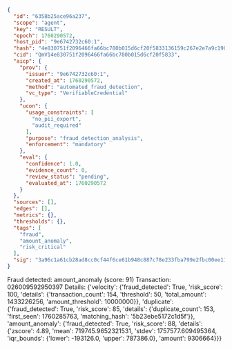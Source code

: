 ```json
{
  "id": "6358b25ace96a237",
  "scope": "agent",
  "key": "RESULT",
  "epoch": 1760290572,
  "host_pid": "9e6742732c60:1",
  "hash": "4e830751f2096466fa66bc780b015d6cf20f5833136159c267e2e7a9c190517b",
  "cid": "QmV14e830751f2096466fa66bc780b015d6cf20f5833",
  "aicp": {
    "prov": {
      "issuer": "9e6742732c60:1",
      "created_at": 1760290572,
      "method": "automated_fraud_detection",
      "vc_type": "VerifiableCredential"
    },
    "ucon": {
      "usage_constraints": [
        "no_pii_export",
        "audit_required"
      ],
      "purpose": "fraud_detection_analysis",
      "enforcement": "mandatory"
    },
    "eval": {
      "confidence": 1.0,
      "evidence_count": 0,
      "review_status": "pending",
      "evaluated_at": 1760290572
    }
  },
  "sources": [],
  "edges": [],
  "metrics": {},
  "thresholds": {},
  "tags": [
    "fraud",
    "amount_anomaly",
    "risk_critical"
  ],
  "sig": "3a96c1a61cb28ad8cc0cf44f6ce61b948c887c78e233fba799e2fbc00ee117d9"
}
```

Fraud detected: amount_anomaly (score: 91)
Transaction: 026009592950397
Details: {'velocity': {'fraud_detected': True, 'risk_score': 100, 'details': {'transaction_count': 154, 'threshold': 50, 'total_amount': 1433226256, 'amount_threshold': 10000000}}, 'duplicate': {'fraud_detected': True, 'risk_score': 85, 'details': {'duplicate_count': 153, 'first_seen': 1760285763, 'matching_hash': '5b23ebe5172c1d5f'}}, 'amount_anomaly': {'fraud_detected': True, 'risk_score': 88, 'details': {'zscore': 4.89, 'mean': 719745.9652321531, 'stdev': 1757577.609495364, 'iqr_bounds': {'lower': -193126.0, 'upper': 787386.0}, 'amount': 9306664}}}